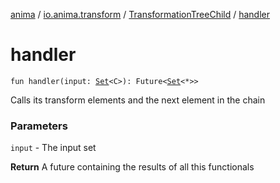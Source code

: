[anima](../../index.md) / [io.anima.transform](../index.md) / [TransformationTreeChild](index.md) / [handler](./handler.md)

# handler

`fun handler(input: `[`Set`](https://kotlinlang.org/api/latest/jvm/stdlib/kotlin.collections/-set/index.html)`<C>): Future<`[`Set`](https://kotlinlang.org/api/latest/jvm/stdlib/kotlin.collections/-set/index.html)`<*>>`

Calls its transform elements and the next element in the chain

### Parameters

`input` - The input set

**Return**
A future containing the results of all this functionals

